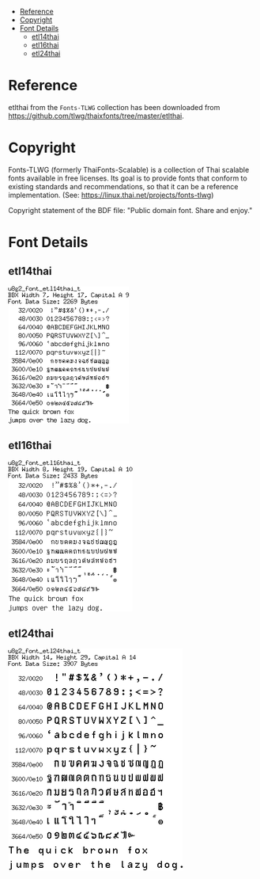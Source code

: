 
[tocstart]: # (toc start)

  * [Reference](#reference)
  * [Copyright](#copyright)
  * [Font Details](#font-details)
    * [etl14thai](#etl14thai)
    * [etl16thai](#etl16thai)
    * [etl24thai](#etl24thai)

[tocend]: # (toc end)

# Reference


etlthai from the `Fonts-TLWG` collection has been downloaded from 
https://github.com/tlwg/thaixfonts/tree/master/etlthai.

# Copyright


Fonts-TLWG (formerly ThaiFonts-Scalable) is a collection of Thai scalable 
fonts available in free licenses. Its goal is to provide fonts that conform 
to existing standards and recommendations, so that it can be a 
reference implementation.
(See: https://linux.thai.net/projects/fonts-tlwg)

Copyright statement of the BDF file:
"Public domain font. Share and enjoy."


# Font Details



## etl14thai
![fntpic/u8g2_font_etl14thai_t.png](fntpic/u8g2_font_etl14thai_t.png)

## etl16thai
![fntpic/u8g2_font_etl16thai_t.png](fntpic/u8g2_font_etl16thai_t.png)

## etl24thai
![fntpic/u8g2_font_etl24thai_t.png](fntpic/u8g2_font_etl24thai_t.png)
